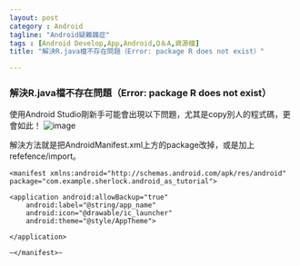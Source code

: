 ```yaml
---
layout: post
category : Android 
tagline: "Android疑難雜症"
tags : [Android Develop,App,Android,Q＆A,資源檔]
title: "解決R.java檔不存在問題（Error: package R does not exist）"

---
```


### 解決R.java檔不存在問題（Error: package R does not exist）

使用Android Studio剛新手可能會出現以下問題，尤其是copy別人的程式碼，更會如此！
![image][image-1]

解決方法就是把AndroidManifest.xml上方的package改掉，或是加上refefence/import。


	<manifest xmlns:android="http://schemas.android.com/apk/res/android"
	package="com.example.sherlock.android_as_tutorial">
	
	<application android:allowBackup="true"
	    android:label="@string/app_name"
	    android:icon="@drawable/ic_launcher"
	    android:theme="@style/AppTheme">
	
	</application>
	
	~</manifest>~


[image-1]:	https://farm6.staticflickr.com/5597/14911858614_8647aa0cba_o.png